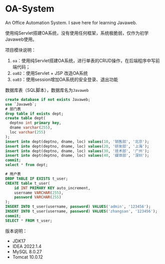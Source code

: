 # OA-System
An Office Automation System. I save here for learning Javaweb.

使用纯Servlet搭建OA系统，没有使用任何框架，系统极脆弱，仅作为初学Javaweb使用。

项目模块说明：
1. `oa`：使用纯Servlet搭建OA系统，进行单表的CRUD操作，在后端程序中写前端代码；
2. `oa02`：使用Servlet + JSP 改造OA系统
3. `oa03`：使用session增加OA系统的安全登录、退出功能



数据库表（SQL脚本），数据库名为`Javaweb`
```SQL
create database if not exists Javaweb;
use `Javaweb`;
# 部门表
drop table if exists dept;
create table dept(
  deptno int primary key,
  dname varchar(255),
  loc varchar(255)
);
insert into dept(deptno, dname, loc) values(10, '销售部', '北京');
insert into dept(deptno, dname, loc) values(20, '研发部', '上海');
insert into dept(deptno, dname, loc) values(30, '技术部', '广州');
insert into dept(deptno, dname, loc) values(40, '媒体部', '深圳');
commit;
select * from dept;

# 用户表
DROP TABLE IF EXISTS t_user;
CREATE table t_user(
	id INT PRIMARY KEY auto_increment,
	username VARCHAR(255),
	password VARCHAR(255)
);
INSERT INTO t_user(username, password) VALUES('admin', '123456');
INSERT INTO t_user(username, password) VALUES('zhangsan', '123456');
commit;
SELECT * FROM t_user;
```



版本说明：

* JDK17
* IDEA 2022.1.4
* MySQL 8.0.27
* Tomcat 10.0.12
